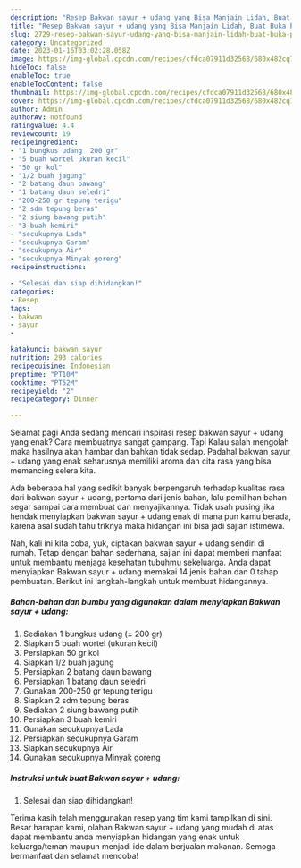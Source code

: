 ```yaml
---
description: "Resep Bakwan sayur + udang yang Bisa Manjain Lidah, Buat Buka Puasa Menggugah Selera"
title: "Resep Bakwan sayur + udang yang Bisa Manjain Lidah, Buat Buka Puasa Menggugah Selera"
slug: 2729-resep-bakwan-sayur-udang-yang-bisa-manjain-lidah-buat-buka-puasa-menggugah-selera
category: Uncategorized
date: 2023-01-16T03:02:28.058Z
image: https://img-global.cpcdn.com/recipes/cfdca07911d32568/680x482cq70/bakwan-sayur-udang-foto-resep-utama.jpg
hideToc: false
enableToc: true
enableTocContent: false
thumbnail: https://img-global.cpcdn.com/recipes/cfdca07911d32568/680x482cq70/bakwan-sayur-udang-foto-resep-utama.jpg
cover: https://img-global.cpcdn.com/recipes/cfdca07911d32568/680x482cq70/bakwan-sayur-udang-foto-resep-utama.jpg
author: Admin
authorAv: notfound
ratingvalue: 4.4
reviewcount: 19
recipeingredient:
- "1 bungkus udang  200 gr"
- "5 buah wortel ukuran kecil"
- "50 gr kol"
- "1/2 buah jagung"
- "2 batang daun bawang"
- "1 batang daun seledri"
- "200-250 gr tepung terigu"
- "2 sdm tepung beras"
- "2 siung bawang putih"
- "3 buah kemiri"
- "secukupnya Lada"
- "secukupnya Garam"
- "secukupnya Air"
- "secukupnya Minyak goreng"
recipeinstructions:

- "Selesai dan siap dihidangkan!"
categories:
- Resep
tags:
- bakwan
- sayur
- 

katakunci: bakwan sayur  
nutrition: 293 calories
recipecuisine: Indonesian
preptime: "PT10M"
cooktime: "PT52M"
recipeyield: "2"
recipecategory: Dinner

---
```



Selamat pagi Anda sedang mencari inspirasi resep bakwan sayur + udang yang enak? Cara membuatnya sangat gampang. Tapi Kalau salah mengolah maka hasilnya akan hambar dan bahkan tidak sedap. Padahal bakwan sayur + udang yang enak seharusnya memiliki aroma dan cita rasa yang bisa memancing selera kita.




Ada beberapa hal yang sedikit banyak berpengaruh terhadap kualitas rasa dari bakwan sayur + udang, pertama dari jenis bahan, lalu pemilihan bahan segar sampai cara membuat dan menyajikannya. Tidak usah pusing jika hendak menyiapkan bakwan sayur + udang enak di mana pun kamu berada, karena asal sudah tahu triknya maka hidangan ini bisa jadi sajian istimewa.


Nah, kali ini kita coba, yuk, ciptakan bakwan sayur + udang sendiri di rumah. Tetap dengan bahan sederhana, sajian ini dapat memberi manfaat untuk membantu menjaga kesehatan tubuhmu sekeluarga. Anda dapat menyiapkan Bakwan sayur + udang memakai 14 jenis bahan dan 0 tahap pembuatan. Berikut ini langkah-langkah untuk membuat hidangannya.

<!--inarticleads1-->

##### Bahan-bahan dan bumbu yang digunakan dalam menyiapkan Bakwan sayur + udang:

1. Sediakan 1 bungkus udang (± 200 gr)
1. Siapkan 5 buah wortel (ukuran kecil)
1. Persiapkan 50 gr kol
1. Siapkan 1/2 buah jagung
1. Persiapkan 2 batang daun bawang
1. Persiapkan 1 batang daun seledri
1. Gunakan 200-250 gr tepung terigu
1. Siapkan 2 sdm tepung beras
1. Sediakan 2 siung bawang putih
1. Persiapkan 3 buah kemiri
1. Gunakan secukupnya Lada
1. Persiapkan secukupnya Garam
1. Siapkan secukupnya Air
1. Gunakan secukupnya Minyak goreng




<!--inarticleads2-->

##### Instruksi untuk buat Bakwan sayur + udang:


1. Selesai dan siap dihidangkan!



Terima kasih telah menggunakan resep yang tim kami tampilkan di sini. Besar harapan kami, olahan Bakwan sayur + udang yang mudah di atas dapat membantu anda menyiapkan hidangan yang enak untuk keluarga/teman maupun menjadi ide dalam berjualan makanan. Semoga bermanfaat dan selamat mencoba!
